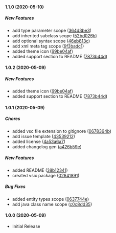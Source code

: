 #### 1.1.0 (2020-05-10)

##### New Features

*  add type parameter scope ([364d3be3](https://github.com/BrandonBurrus/vscode-neon-chalk-theme/commit/364d3be3fe6c8b1dc8fc2f1e8c5d206d4b9ad85a))
*  add inherited subclass scope ([52bd026b](https://github.com/BrandonBurrus/vscode-neon-chalk-theme/commit/52bd026b56ec1fad5ed9e2d3c4ec6cfbba7bc31a))
*  add optional syntax scope ([46eb813c](https://github.com/BrandonBurrus/vscode-neon-chalk-theme/commit/46eb813cd1ca91b834292f5c21a25a56166325a6))
*  add xml meta tag scope ([9f3badc1](https://github.com/BrandonBurrus/vscode-neon-chalk-theme/commit/9f3badc1dad63642be09b75673084ea034f6ab26))
*  added theme icon ([69be04af](https://github.com/BrandonBurrus/vscode-neon-chalk-theme/commit/69be04af1b6a160c10cb7ae3146099d43b04a1b4))
*  added support section to README ([7873b44d](https://github.com/BrandonBurrus/vscode-neon-chalk-theme/commit/7873b44d9f3299bc440279c084098ccd4b4c558d))

#### 1.0.2 (2020-05-09)

##### New Features

*  added theme icon ([69be04af](https://github.com/BrandonBurrus/vscode-neon-chalk-theme/commit/69be04af1b6a160c10cb7ae3146099d43b04a1b4))
*  added support section to README ([7873b44d](https://github.com/BrandonBurrus/vscode-neon-chalk-theme/commit/7873b44d9f3299bc440279c084098ccd4b4c558d))

#### 1.0.1 (2020-05-09)

##### Chores

*  added vsc file extension to gitignore ([0678364b](https://github.com/BrandonBurrus/vscode-neon-chalk-theme/commit/0678364bbaddad523f488c57632f19cc8c2be8c6))
*  add issue template ([43539212](https://github.com/BrandonBurrus/vscode-neon-chalk-theme/commit/43539212633fad276927a65507a65ea118f722b4))
*  added license ([4a53a6a7](https://github.com/BrandonBurrus/vscode-neon-chalk-theme/commit/4a53a6a748ee51aed8388218b817eec1a1b63905))
*  added changelog gen ([a426b59e](https://github.com/BrandonBurrus/vscode-neon-chalk-theme/commit/a426b59e8062271962b19ffacff33900f5ddbdc6))

##### New Features

*  added README ([38b12341](https://github.com/BrandonBurrus/vscode-neon-chalk-theme/commit/38b1234111a87743a3aa27fabc05d8e36dd10464))
*  created vsix package ([02841891](https://github.com/BrandonBurrus/vscode-neon-chalk-theme/commit/02841891039c4a85ac965d190c6ec1d2c7384078))

##### Bug Fixes

*  added entity types scope ([0637744e](https://github.com/BrandonBurrus/vscode-neon-chalk-theme/commit/0637744e9af580080f1a60b4525d751452e1a21e))
*  add java class name scope ([c0c8dd35](https://github.com/BrandonBurrus/vscode-neon-chalk-theme/commit/c0c8dd35bec9ed9662363f680eaf966efac3a4cb))

#### 1.0.0 (2020-05-09)

- Initial Release
